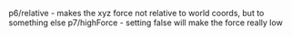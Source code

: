 p6/relative - makes the xyz force not relative to world coords, but to something else
p7/highForce - setting false will make the force really low